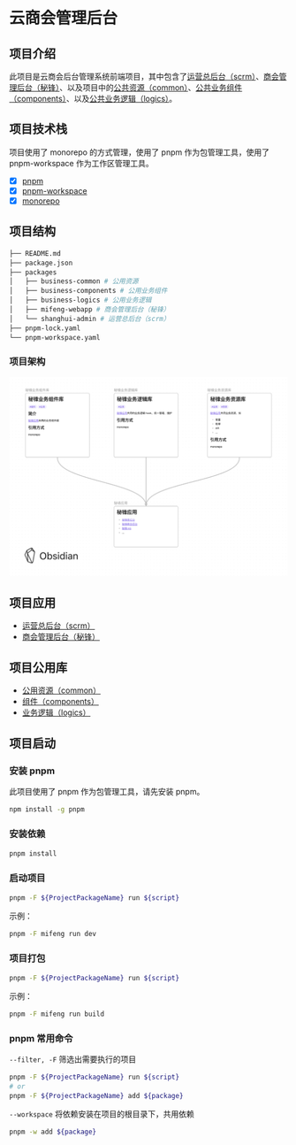 # 云商会管理后台

## 项目介绍

此项目是云商会后台管理系统前端项目，其中包含了[运营总后台（scrm）](./packages/shanghui-admin/)、[商会管理后台（秘锋）](./packages/mifeng-webapp/)、以及项目中的[公共资源（common）](./packages/business-common/)、[公共业务组件（components）](./packages/business-components/)、以及[公共业务逻辑（logics）](./packages/business-logics/)。

## 项目技术栈
项目使用了 monorepo 的方式管理，使用了 pnpm 作为包管理工具，使用了 pnpm-workspace 作为工作区管理工具。

- [x] [pnpm](https://pnpm.io/zh)
- [x] [pnpm-workspace](https://pnpm.js.org/en/workspaces)
- [x] [monorepo](https://en.wikipedia.org/wiki/Monorepo)

## 项目结构

```bash
├── README.md
├── package.json
├── packages
│   ├── business-common # 公用资源
│   ├── business-components # 公用业务组件
│   ├── business-logics # 公用业务逻辑
│   ├── mifeng-webapp # 商会管理后台（秘锋）
│   └── shanghui-admin # 运营总后台（scrm）
├── pnpm-lock.yaml
└── pnpm-workspace.yaml
```

### 项目架构

![架构图](./docs/images/project-architecture.png)


## 项目应用

- [运营总后台（scrm）](./packages/shanghui-admin/)
- [商会管理后台（秘锋）](./packages/mifeng-webapp/)

## 项目公用库 

- [公用资源（common）](./packages/business-common/)
- [组件（components）](./packages/business-components/)
- [业务逻辑（logics）](./packages/business-logics/)

## 项目启动

### 安装 pnpm
此项目使用了 pnpm 作为包管理工具，请先安装 pnpm。

```bash
npm install -g pnpm
```
### 安装依赖


```bash
pnpm install
```

### 启动项目

```bash
pnpm -F ${ProjectPackageName} run ${script}
```

示例：

```bash
pnpm -F mifeng run dev
```

### 项目打包

  ```bash
  pnpm -F ${ProjectPackageName} run ${script}
  ```

示例：

  ```bash
  pnpm -F mifeng run build
  ```

### pnpm 常用命令

`--filter, -F` 
筛选出需要执行的项目

```bash
pnpm -F ${ProjectPackageName} run ${script}
# or
pnpm -F ${ProjectPackageName} add ${package}

```


`--workspace`
将依赖安装在项目的根目录下，共用依赖

```bash
pnpm -w add ${package}
```